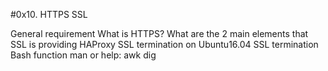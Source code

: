 #0x10. HTTPS SSL

General requirement
What is HTTPS?
What are the 2 main elements that SSL is providing
HAProxy SSL termination on Ubuntu16.04
SSL termination
Bash function
man or help:
awk
dig
